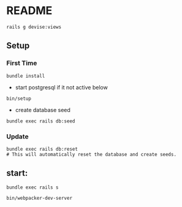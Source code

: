 # README


```
rails g devise:views
```


## Setup
### First Time
```
bundle install
```


* start postgresql if it not active below
```
bin/setup
```


* create database seed
```
bundle exec rails db:seed
```
### Update
```
bundle exec rails db:reset
# This will automatically reset the database and create seeds.
```
## start:

```
bundle exec rails s
```

```
bin/webpacker-dev-server
```

